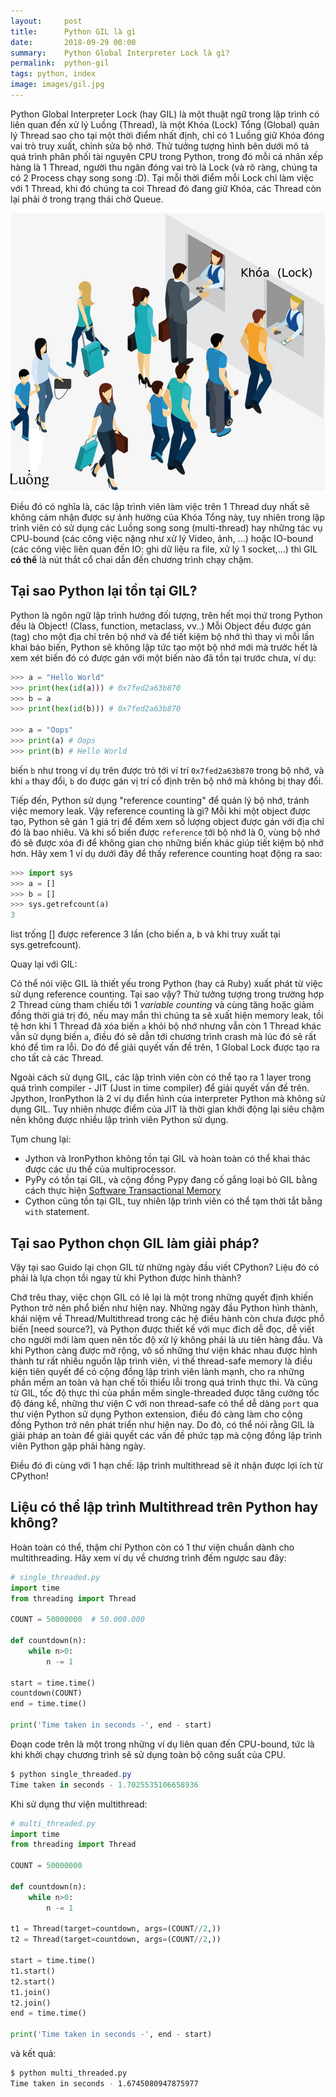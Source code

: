 ```yaml
---
layout:     post
title:      Python GIL là gì
date:       2018-09-29 00:00
summary:    Python Global Interpreter Lock là gì?
permalink:	python-gil
tags: python, index
image: images/gil.jpg
---
```

Python Global Interpreter Lock (hay GIL) là một thuật ngữ trong lập trình có liên quan đến xử lý Luồng (Thread), là một Khóa (Lock) Tổng (Global) quản lý Thread sao cho tại một thời điểm nhất định, chỉ có 1 Luồng giữ Khóa đóng vai trò truy xuất, chỉnh sửa bộ nhớ. Thử tưởng tượng hình bên dưới mô tả quá trình phân phối tài nguyên CPU trong Python, trong đó mỗi cá nhân xếp hàng là 1 Thread, người thu ngân đóng vai trò là Lock (và rõ ràng, chúng ta có 2 Process chạy song song :D). Tại mỗi thời điểm mỗi Lock chỉ làm việc với 1 Thread, khi đó chúng ta coi Thread đó đang giữ Khóa, các Thread còn lại phải ở trong trạng thái chờ Queue.

![](images/queue.png)

Điều đó có nghĩa là, các lập trình viên làm việc trên 1 Thread duy nhất sẽ không cảm nhận được sự ảnh hưởng của Khóa Tổng này, tuy nhiên trong lập trình viên có sử dụng các Luồng song song (multi-thread) hay những tác vụ CPU-bound (các công việc nặng như xử lý Video, ảnh, ...) hoặc IO-bound (các công việc liên quan đến IO: ghi dữ liệu ra file, xử lý 1 socket,...) thì GIL **có thể** là nút thắt cổ chai dẫn đến chương trình chạy chậm. 

## Tại sao Python lại tồn tại GIL?

Python là ngôn ngữ lập trình hướng đối tượng, trên hết mọi thứ trong Python đều là Object! (Class, function, metaclass, vv..) Mỗi Object đều được gán (tag) cho một địa chỉ trên bộ nhớ và để tiết kiệm bộ nhớ thì thay vì mỗi lần khai báo biến, Python sẽ không lập tức tạo một bộ nhớ mới mà trước hết là xem xét biến đó có được gán với một biến nào đã tồn tại trước chưa, ví dụ:
```python
>>> a = "Hello World"
>>> print(hex(id(a))) # 0x7fed2a63b870
>>> b = a
>>> print(hex(id(b))) # 0x7fed2a63b870

>>> a = "Oops"
>>> print(a) # Oops
>>> print(b) # Hello World
```
biến `b` như trong ví dụ trên được trỏ tới ví trí `0x7fed2a63b870` trong bộ nhớ, và khi `a` thay đổi, `b` do được gán vị trí cố định trên bộ nhớ mà không bị thay đổi.

Tiếp đến, Python sử dụng "reference counting" để quản lý bộ nhớ, tránh việc memory leak. Vậy reference counting là gì? Mỗi khi một object được tạo, Python sẽ gán 1 giá trị để đếm xem số lượng object được gán với địa chỉ đó là bao nhiêu. Và khi số biến được `reference` tới bộ nhớ là 0, vùng bộ nhớ đó sẽ được xóa đi để không gian cho những biến khác giúp tiết kiệm bộ nhớ hơn. Hãy xem 1 ví dụ dưới đây để thấy reference counting hoạt động ra sao:

```python
>>> import sys
>>> a = []
>>> b = []
>>> sys.getrefcount(a)
3
```
list trống [] được reference 3 lần (cho biến a, b và khi truy xuất tại sys.getrefcount).

Quay lại với GIL:

Có thể nói việc GIL là thiết yếu trong Python (hay cả Ruby) xuất phát từ việc sử dụng reference counting.  Tại sao vậy? Thử tưởng tượng trong trường hợp 2 Thread cùng tham chiếu tới 1 *variable counting* và cùng tăng hoặc giảm đồng thời giá trị đó, nếu may mắn thì chúng ta sẽ xuất hiện memory leak, tồi tệ hơn khi 1 Thread đã xóa biến `a` khỏi bộ nhớ nhưng vẫn còn 1 Thread khác vẫn sử dụng biến `a`, điều đó sẽ dẫn tới chương trình crash mà lúc đó sẽ rất khó để tìm ra lỗi. Do đó để giải quyết vấn đề trên, 1 Global Lock được tạo ra cho tất cả các Thread.

Ngoài cách sử dụng GIL, các lập trình viên còn có thể tạo ra 1 layer trong quá trình compiler - JIT (Just in time compiler) để giải quyết vấn đề trên. Jpython, IronPython là 2 ví dụ điển hình của interpreter Python mà không sử dụng GIL. Tuy nhiên nhược điểm của JIT là thời gian khởi động lại siêu chậm nên không được nhiều lập trình viên Python  sử dụng.

Tụm chung lại:

* Jython và IronPython không tồn tại GIL và hoàn toàn có thể khai thác được các ưu thế của multiprocessor.
* PyPy có tồn tại GIL, và cộng đồng Pypy đang cố gắng loại bỏ GIL bằng cách thực hiện [Software Transactional Memory](http://doc.pypy.org/en/latest/stm.html#id14)
* Cython cũng tồn tại GIL, tuy nhiên lập trình viên có thể tạm thời tắt bằng `with` statement.

## Tại sao Python chọn GIL làm giải pháp?

Vậy tại sao Guido lại chọn GIL từ những ngày đầu viết CPython? Liệu đó có phải là lựa chọn tồi ngay từ khi Python được hình thành?

Chớ trêu thay, việc chọn GIL có lẽ lại là một trong những quyết định khiến Python trở nên phổ biến như hiện nay. Những ngày đầu Python hình thành, khái niệm về Thread/Multithread trong các hệ điều hành còn chưa được phổ biến [need source?], và Python được thiết kế với mục đích dễ đọc, dễ viết cho người mới làm quen nên tốc độ xử lý không phải là ưu tiên hàng đầu. Và khi Python càng được mở rộng, vô số những thư viện khác nhau được hình thành tư rất nhiều nguồn lập trình viên, vì thế thread-safe memory là điều kiện tiên quyết để có cộng đồng lập trình viên lành mạnh, cho ra những phần mềm an toàn và hạn chế tối thiểu lỗi trong quá trình thực thi. Và cũng từ GIL, tốc độ thực thi của phần mềm single-threaded được tăng cường tốc độ đáng kể, những thư viện C với non thread-safe có thể dễ dàng `port` qua thư viện Python sử dụng Python extension, điều đó càng làm cho cộng đồng Python trở nên phát triển như hiện nay. Do đó, có thể nói rằng GIL là giải pháp an toàn để giải quyết các vấn đề phức tạp mà cộng đồng lập trình viên Python gặp phải hàng ngày.

Điều đó đi cùng với 1 hạn chế: lập trình multithread sẽ ít nhận được lợi ích từ CPython!

## Liệu có thể lập trình Multithread trên Python hay không?

Hoàn toàn có thể, thậm chí Python còn có 1 thư viện chuẩn dành cho multithreading. Hãy xem ví dụ về chương trình đếm ngược sau đây:

```python
# single_threaded.py
import time
from threading import Thread

COUNT = 50000000  # 50.000.000

def countdown(n):
    while n>0:
        n -= 1

start = time.time()
countdown(COUNT)
end = time.time()

print('Time taken in seconds -', end - start)
```

Đoạn code trên là một trong những ví dụ liên quan đến CPU-bound, tức là khi khởi chạy chương trình sẽ sử dụng toàn bộ công suất của CPU.

```powershell
$ python single_threaded.py
Time taken in seconds - 1.7025535106658936
```

Khi sử dụng thư viện multithread:

```python
# multi_threaded.py
import time
from threading import Thread

COUNT = 50000000

def countdown(n):
    while n>0:
        n -= 1

t1 = Thread(target=countdown, args=(COUNT//2,))
t2 = Thread(target=countdown, args=(COUNT//2,))

start = time.time()
t1.start()
t2.start()
t1.join()
t2.join()
end = time.time()

print('Time taken in seconds -', end - start)

```

và kết quả:

```bash
$ python multi_threaded.py
Time taken in seconds - 1.6745080947875977
```


